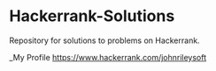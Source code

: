# Hackerrank-Solutions
Repository for solutions to problems on Hackerrank.

_My Profile
https://www.hackerrank.com/johnrileysoft
